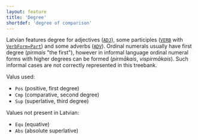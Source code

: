 ```yaml
---
layout: feature
title: 'Degree'
shortdef: 'degree of comparison'
---
```


Latvian features degree for adjectives ([`ADJ`]()), some participles ([`VERB`]() with [`VerbForm=Part`](VerbForm)) and some adverbs ([`ADV`]()). Ordinal numerals usually have first degree (_pirmais_ "the first"), however in informal language ordinal numeral forms with higher degrees can be formed (_pirmākais_, _vispirmākais_). Such informal cases are not correctly represented in this treebank.

Valus used:

* `Pos` (positive, first degree)
* `Cmp` (comparative, second degree)
* `Sup` (superlative, third degree)

Values not present in Latvian:

* `Equ` (equative)
* `Abs` (absolute superlative)
